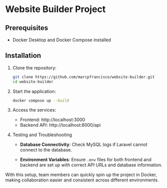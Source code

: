 # Website Builder Project

## Prerequisites

- Docker Desktop and Docker Compose installed

## Installation

1. Clone the repository:

   ```bash
   git clone https://github.com/marcpfrancisco/website-builder.git
   cd website-builder
   ```

2. Start the application:

   ```bash
   docker compose up --build
   ```

3. Access the services:

   - Frontend: http://localhost:3000
   - Backend API: http://localhost:8000/api

4. Testing and Troubleshooting

   - **Database Connectivity**: Check MySQL logs if Laravel cannot connect to the database.

   - **Environment Variables**: Ensure `.env` files for both frontend and backend are set up with correct API URLs and database information.

With this setup, team members can quickly spin up the project in Docker, making collaboration easier and consistent across different environments.
